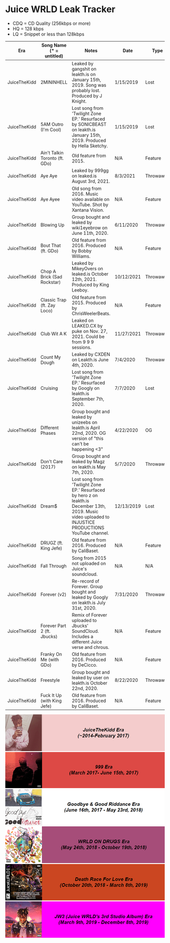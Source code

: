 # Juice WRLD Leak Tracker

- CDQ = CD Quality (256kbps or more)
- HQ = 128 kbps
- LQ = Snippet or less than 128kbps

| Era | Song Name (* = untitled) | Notes | Date | Type | Available? |
|-------|------------------|--------------|-------|-------|---------|
| JuiceTheKidd | 2MININHELL | Leaked by gangshit on leakth.is on January 15th, 2019. Song was probably lost. Produced by J Knight. | 1/15/2019 | Lost | Yes (CDQ) |
| JuiceTheKidd | 5AM Outro (I'm Cool) | Lost song from 'Twilight Zone EP.' Resurfaced by SONICBEAST on leakth.is January 15th, 2019. Produced by Hella Sketchy. | 1/15/2019 | Lost | Yes (HQ) |
| JuiceTheKidd | Ain't Talkin Toronto (ft. GDo) | Old feature from 2015. | N/A | Feature | Yes (CDQ) |
| JuiceTheKidd | Aye Aye | Leaked by 999gg on leaked.is August 3rd, 2021. | 8/3/2021 | Throwaway | Yes (CDQ) |
| JuiceTheKidd | Aye Ayee | Old song from 2016. Music video available on YouTube. Shot by Xantana Vision. | N/A | Feature | Yes (HQ) |
| JuiceTheKidd | Blowing Up | Group bought and leaked by wiki1eyebrow on June 11th, 2020. | 6/11/2020 | Throwaway | Yes (CDQ) |
| JuiceTheKidd | Bout That (ft. GDo) | Old feature from 2016. Produced by Bobby Williams. | N/A | Feature | Yes (HQ) |
| JuiceTheKidd | Chop A Brick (Sad Rockstar) | Leaked by MikeyOvers on leaked.is October 12th, 2021. Produced by King Leeboy. | 10/12/2021 | Throwaway | Yes (CDQ) |
| JuiceTheKidd | Classic Trap (ft. Zay Loco) | Old feature from 2015. Produced by ChrisWeelerBeats. | N/A | Feature | Yes (HQ) |
| JuiceTheKidd | Club Wit A K | Leaked on LEAKED.CX by puke on Nov. 27, 2021. Could be from 9 9 9 sessions. | 11/27/2021 | Throwaway | Yes (CDQ) |
| JuiceTheKidd | Count My Dough | Leaked by CXDEN on Leakth.is June 4th, 2020. | 7/4/2020 | Throwaway | Yes (CDQ) |
| JuiceTheKidd | Cruising | Lost song from 'Twilight Zone EP.' Resurfaced by Googly on leakth.is September 7th, 2020. | 7/7/2020 | Lost | Yes (CDQ) |
| JuiceTheKidd | Different Phases | Group bought and leaked by unizeebs on leakth.is April 22nd, 2020. OG version of "this can't be happening <3" | 4/22/2020 | OG | Yes (CDQ) |
| JuiceTheKidd | Don't Care (2017) | Group bought and leaked by Magz on leakth.is May 7th, 2020. | 5/7/2020 | Throwaway | Yes (CDQ) |
| JuiceTheKidd | Dream$ | Lost song from 'Twilight Zone EP.' Resurfaced by hero z on leakth.is December 13th, 2019. Music video uploaded to INJUSTICE PRODUCTIONS YouTube channel. | 12/13/2019 | Lost | Yes (HQ) |
| JuiceTheKidd | DRUGZ (ft. King Jefe) | Old feature from 2016. Produced by CaliBaset. | N/A | Feature | Yes (HQ) |
| JuiceTheKidd | Fall Through | Song from 2015 not uploaded on Juice's soundcloud. | N/A | N/A | Yes (HQ) |
| JuiceTheKidd | Forever (v2) | Re-record of Forever. Group bought and leaked by Googly on leakth.is July 31st, 2020. | 7/31/2020 | Throwaway | Yes (CDQ) |
| JuiceTheKidd | Forever Part 2 (ft. Jbucks) | Remix of Forever uploaded to Jbucks' SoundCloud. Includes a different Juice verse and chrous. | N/A | Feature | Yes (HQ) |
| JuiceTheKidd | Franky On Me (with GDo) | Old feature from 2016. Produced by DeCicco. | N/A | Feature | Full (HQ) |
| JuiceTheKidd | Freestyle | Group bought and leaked by user on leakth.is October 22nd, 2020. | 8/22/2020 | Throwaway | Yes (CDQ) |
| JuiceTheKidd | Fuck It Up (with King Jefe) | Old feature from 2016. Produced by CaliBaset. | N/A | Feature | Yes (HQ) |

























![JuiceTheKidd Era](https://github.com/Dylbin/Tracker/blob/main/JTK.png?raw=true)
![999 Era](https://github.com/Dylbin/Tracker/blob/main/999.png?raw=true)
![GB&GR Era](https://github.com/Dylbin/Tracker/blob/main/GBGR.png?raw=true)
![WOD Era](https://github.com/Dylbin/Tracker/blob/main/WOD.png?raw=true)
![DRFL Era](https://github.com/Dylbin/Tracker/blob/main/DRFL.png?raw=true)
![JW3 Era](https://github.com/Dylbin/Tracker/blob/main/JW3.png?raw=true)
